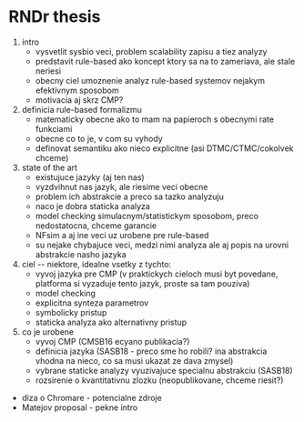 # RNDr thesis

1. intro
   - vysvetlit sysbio veci, problem scalability zapisu a tiez analyzy
   - predstavit rule-based ako koncept ktory sa na to zameriava, ale stale neriesi
   - obecny ciel umoznenie analyz rule-based systemov nejakym efektivnym sposobom
   - motivacia aj skrz CMP?
2. definicia rule-based formalizmu
   - matematicky obecne ako to mam na papieroch s obecnymi rate funkciami
   - obecne co to je, v com su vyhody
   - definovat semantiku ako nieco explicitne (asi DTMC/CTMC/cokolvek chceme)
3. state of the art
   - existujuce jazyky (aj ten nas)
   - vyzdvihnut nas jazyk, ale riesime veci obecne
   - problem ich abstrakcie a preco sa tazko analyzuju
   - naco je dobra staticka analyza
   - model checking simulacnym/statistickym sposobom, preco nedostatocna, chceme garancie
   - NFsim a aj ine veci uz urobene pre rule-based
   - su nejake chybajuce veci, medzi nimi analyza ale aj popis na urovni abstrakcie nasho jazyka
4. ciel -- niektore, idealne vsetky z tychto:
   - vyvoj jazyka pre CMP (v praktickych cieloch musi byt povedane, platforma si vyzaduje tento jazyk, proste sa tam pouziva)
   - model checking
   - explicitna synteza parametrov
   - symbolicky pristup
   - staticka analyza ako alternativny pristup
5. co je urobene
   - vyvoj CMP (CMSB16 ecyano publikacia?)
   - definicia jazyka (SASB18 - preco sme ho robili? ina abstrakcia vhodna na nieco, co sa musi ukazat ze dava zmysel)
   - vybrane staticke analyzy vyuzivajuce specialnu abstrakciu (SASB18)
   - rozsirenie o kvantitativnu zlozku (neopublikovane, chceme riesit?)

- diza o Chromare - potencialne zdroje
- Matejov proposal - pekne intro